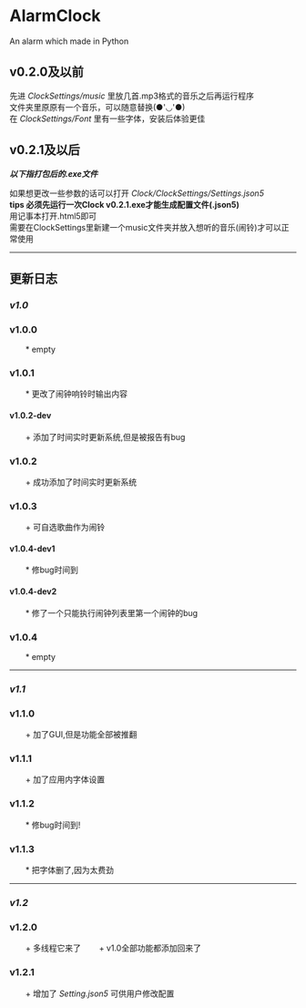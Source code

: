 # AlarmClock
An alarm which made in Python

## v0.2.0及以前
先进 *ClockSettings/music* 里放几首.mp3格式的音乐之后再运行程序  
文件夹里原原有一个音乐，可以随意替换(●'◡'●)  
在 *ClockSettings/Font* 里有一些字体，安装后体验更佳  

## v0.2.1及以后
***以下指打包后的.exe文件***  
  
如果想更改一些参数的话可以打开 *Clock/ClockSettings/Settings.json5*  
**tips 必须先运行一次Clock v0.2.1.exe才能生成配置文件(.json5)**  
用记事本打开.html5即可  
需要在ClockSettings里新建一个music文件夹并放入想听的音乐(闹铃)才可以正常使用
**********************************************************************
## 更新日志  
### ***v1.0***
### v1.0.0  
  *  empty
### v1.0.1
  *  更改了闹钟响铃时输出内容
#### v1.0.2-dev
  +  添加了时间实时更新系统,但是被报告有bug
### v1.0.2
  +  成功添加了时间实时更新系统
### v1.0.3
  +  可自选歌曲作为闹铃
#### v1.0.4-dev1
  *  修bug时间到
#### v1.0.4-dev2
  *  修了一个只能执行闹钟列表里第一个闹钟的bug  
### v1.0.4
  *  empty
  
---------------------------
### ***v1.1***
### v1.1.0
  +  加了GUI,但是功能全部被推翻
### v1.1.1
  +  加了应用内字体设置
### v1.1.2
  *  修bug时间到!
### v1.1.3
  *  把字体删了,因为太费劲
  
----
### ***v1.2***
### v1.2.0
  +  多线程它来了
  +  v1.0全部功能都添加回来了
### v1.2.1
  +  增加了 *Setting.json5* 可供用户修改配置
